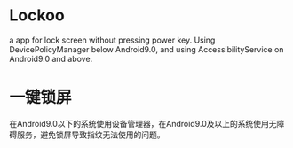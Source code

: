 # Lockoo

a app for lock screen without pressing power key. Using DevicePolicyManager below Android9.0, and using AccessibilityService on Android9.0 and above. 

# 一键锁屏

在Android9.0以下的系统使用设备管理器，在Android9.0及以上的系统使用无障碍服务，避免锁屏导致指纹无法使用的问题。
